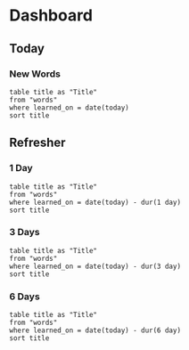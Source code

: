 # Dashboard

## Today

### New Words

```dataview
table title as "Title"
from "words"
where learned_on = date(today)
sort title
```

## Refresher

### 1 Day

```dataview
table title as "Title"
from "words"
where learned_on = date(today) - dur(1 day)
sort title
```

### 3 Days

```dataview
table title as "Title"
from "words"
where learned_on = date(today) - dur(3 day)
sort title
```

### 6 Days

```dataview
table title as "Title"
from "words"
where learned_on = date(today) - dur(6 day)
sort title
```
